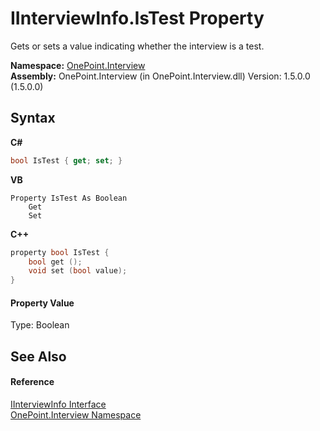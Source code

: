 # IInterviewInfo.IsTest Property 
 

Gets or sets a value indicating whether the interview is a test.

**Namespace:**&nbsp;<a href="N_OnePoint_Interview">OnePoint.Interview</a><br />**Assembly:**&nbsp;OnePoint.Interview (in OnePoint.Interview.dll) Version: 1.5.0.0 (1.5.0.0)

## Syntax

**C#**<br />
``` C#
bool IsTest { get; set; }
```

**VB**<br />
``` VB
Property IsTest As Boolean
	Get
	Set
```

**C++**<br />
``` C++
property bool IsTest {
	bool get ();
	void set (bool value);
}
```


#### Property Value
Type: Boolean

## See Also


#### Reference
<a href="T_OnePoint_Interview_IInterviewInfo">IInterviewInfo Interface</a><br /><a href="N_OnePoint_Interview">OnePoint.Interview Namespace</a><br />